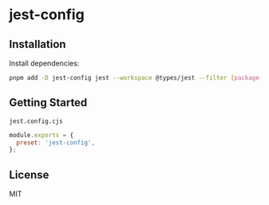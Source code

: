 # jest-config

## Installation

Install dependencies:

```bash
pnpm add -D jest-config jest --workspace @types/jest --filter [package-name]
```

## Getting Started

`jest.config.cjs`

```js
module.exports = {
  preset: 'jest-config',
};
```

## License

MIT

